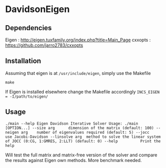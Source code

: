 # DavidsonEigen

## Dependencies

Eigen : http://eigen.tuxfamily.org/index.php?title=Main_Page
cxxopts : https://github.com/jarro2783/cxxopts

## Installation
Assuming that eigen is at `/usr/include/eigen`, simply use the Makefile

`
make
`

If Eigen is installed elsewhere change the Makefile accordingly
`
INCS_EIGEN = -I/path/to/eigen/
`

## Usage
`
./main --help
Eigen Davidson Iterative Solver
Usage:
  ./main [OPTION...]
      --size arg      dimension of the matrix (default: 100)
      --neigen arg    number of eigenvalues required (default: 5)
      --jocc          use Jacobi-Davidson
      --linsolve arg  method to solve the linear system of JOCC (0:CG,
                      1:GMRES, 2:LLT) (default: 0)
      --help          Print the help
`

Will test the full matrix and matrix-free version of the solver and compare the results against Eigen own methods. More benchmark needed.